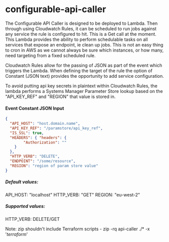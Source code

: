 # configurable-api-caller

The Configurable API Caller is designed to be deployed to Lambda. Then through using Cloudwatch Rules, it can be scheduled to run jobs against any service the rule is configured to hit. This is a Get call at the moment. This Lambda provides the ability to perform schedulable tasks on all services that expose an endpoint, ie clean up jobs. This is not an easy thing to cron in AWS as we cannot always be sure which instances, or how many, need targeting from a fixed scheduled rule. 

Cloudwatch Rules allow for the passing of JSON as part of the event which triggers the Lambda. When defining the target of the rule the option of Constant (JSON text) provides the opportunity to add service configuration.

To avoid putting api key secrets in plaintext within Cloudwatch Rules, the lambda performs a Systems Manager Parameter Store lookup based on the "API_KEY_REF" and "REGION" that value is stored in.

#### Event Constant JSON Input

```json
{
  "API_HOST": "host.domain.name",
  "API_KEY_REF": "/paramstore/api_key_ref",
  "IS_SSL": true,
  "HEADERS": { "headers": {
        "Authorization": ""
    }
  },
  "HTTP_VERB": "DELETE",
  "ENDPOINT": "/some/resource",
  "REGION": "region of param store value"
}
```

##### Default values:

API_HOST: "localhost"
HTTP_VERB: "GET"
REGION: "eu-west-2"

##### Supported values:

HTTP_VERB: DELETE/GET

Note: zip shouldn't include Terraform scripts - zip -rq api-caller ./* -x '*terraform*'